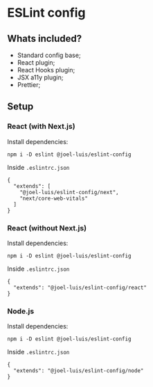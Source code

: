 # ESLint config

## Whats included?

- Standard config base;
- React plugin;
- React Hooks plugin;
- JSX a11y plugin;
- Prettier;

## Setup

### React (with Next.js)

Install dependencies:

```
npm i -D eslint @joel-luis/eslint-config
```

Inside `.eslintrc.json`

```
{
  "extends": [
    "@joel-luis/eslint-config/next",
    "next/core-web-vitals"
  ]
}
```

### React (without Next.js)

Install dependencies:

```
npm i -D eslint @joel-luis/eslint-config
```

Inside `.eslintrc.json`

```
{
  "extends": "@joel-luis/eslint-config/react"
}
```

### Node.js

Install dependencies:

```
npm i -D eslint @joel-luis/eslint-config
```

Inside `.eslintrc.json`

```
{
  "extends": "@joel-luis/eslint-config/node"
}
```
